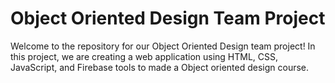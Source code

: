 # Object Oriented Design Team Project

Welcome to the repository for our Object Oriented Design team project! In this project, we are creating a web application using HTML, CSS, JavaScript, and Firebase tools to made a Object oriented design course.
